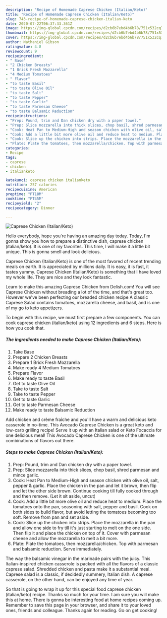 ```yaml
---
description: "Recipe of Homemade Caprese Chicken (Italian/Keto)"
title: "Recipe of Homemade Caprese Chicken (Italian/Keto)"
slug: 743-recipe-of-homemade-caprese-chicken-italian-keto
date: 2020-07-22T06:37:33.361Z
image: https://img-global.cpcdn.com/recipes/d2cb6b7ebd4b6b78/751x532cq70/caprese-chicken-italianketo-recipe-main-photo.jpg
thumbnail: https://img-global.cpcdn.com/recipes/d2cb6b7ebd4b6b78/751x532cq70/caprese-chicken-italianketo-recipe-main-photo.jpg
cover: https://img-global.cpcdn.com/recipes/d2cb6b7ebd4b6b78/751x532cq70/caprese-chicken-italianketo-recipe-main-photo.jpg
author: Nathaniel Gibson
ratingvalue: 4.8
reviewcount: 9
recipeingredient:
- " Base"
- "2 Chicken Breasts"
- "1 Brick Fresh Mozzarella"
- "4 Medium Tomatoes"
- " Flavor"
- "to taste Basil"
- "to taste Olive Oil"
- "to taste Salt"
- "to taste Pepper"
- "to taste Garlic"
- "to taste Parmesan Cheese"
- "to taste Balsamic Reduction"
recipeinstructions:
- "Prep: Pound, trim and Dan chicken dry with a paper towel."
- "Prep: Slice mozzarella into thick slices, chop basil, shred parmesan and mince garlic."
- "Cook: Heat Pan to Medium-High and season chicken with olive oil, salt, pepper &amp; garlic. Place the chicken in the pan and let it brown, then flip and let the other side brown. Continue cooking till fully cooked through and then remove. (Let it sit aside, uncut)"
- "Cook: Add a little bit more olive oil and reduce heat to medium. Place the tomatoes onto the pan, seasoning with salt, pepper and basil. Cook on both sides to build flavor, but avoid letting the tomatoes becoming too soft. Remove from pan and set aside."
- "Cook: Slice up the chicken into strips. Place the mozzarella in the pan and allow one side to fry till it&#39;s just starting to melt on the one side. Then flip it and place the chicken on top of it. Cover with parmesan cheese and allow the mozzarella to melt a bit more."
- "Plate: Plate the tomatoes, then mozzarella/chicken. Top with parmesan and balsamic reduction. Serve immediately."
categories:
- Recipe
tags:
- caprese
- chicken
- italianketo

katakunci: caprese chicken italianketo 
nutrition: 257 calories
recipecuisine: American
preptime: "PT18M"
cooktime: "PT45M"
recipeyield: "2"
recipecategory: Dinner

---
```



![Caprese Chicken (Italian/Keto)](https://img-global.cpcdn.com/recipes/d2cb6b7ebd4b6b78/751x532cq70/caprese-chicken-italianketo-recipe-main-photo.jpg)

Hello everybody, hope you're having an amazing day today. Today, I'm gonna show you how to prepare a distinctive dish, caprese chicken (italian/keto). It is one of my favorites. This time, I will make it a little bit unique. This is gonna smell and look delicious.

Caprese Chicken (Italian/Keto) is one of the most favored of recent trending meals on earth. It is appreciated by millions daily. It is easy, it is fast, it tastes yummy. Caprese Chicken (Italian/Keto) is something that I have loved my whole life. They are nice and they look fantastic.

Learn to make this amazing Caprese Chicken from Delish.com! You will see Caprese Chicken without breading a lot of the time, and that&#39;s great too. However we&#39;ve been perfecting our breaded chicken recipe A classic Caprese Salad contains tomatoes, mozzarella cheese, and basil, and is one of my go to keto appetizers.


To begin with this recipe, we must first prepare a few components. You can cook caprese chicken (italian/keto) using 12 ingredients and 6 steps. Here is how you cook that.

<!--inarticleads1-->

##### The ingredients needed to make Caprese Chicken (Italian/Keto):

1. Take  Base
1. Prepare 2 Chicken Breasts
1. Prepare 1 Brick Fresh Mozzarella
1. Make ready 4 Medium Tomatoes
1. Prepare  Flavor
1. Make ready to taste Basil
1. Get to taste Olive Oil
1. Take to taste Salt
1. Take to taste Pepper
1. Get to taste Garlic
1. Get to taste Parmesan Cheese
1. Make ready to taste Balsamic Reduction


Add chicken and crème fraîche and you&#39;ll have a warm and delicious keto casserole in no-time. This Avocado Caprese Chicken is a great keto and low-carb grilling recipe! Serve it up with an Italian salad or Keto Focaccia for one delicious meal! This Avocado Caprese Chicken is one of the ultimate combinations of flavors out there. 

<!--inarticleads2-->

##### Steps to make Caprese Chicken (Italian/Keto):

1. Prep: Pound, trim and Dan chicken dry with a paper towel.
1. Prep: Slice mozzarella into thick slices, chop basil, shred parmesan and mince garlic.
1. Cook: Heat Pan to Medium-High and season chicken with olive oil, salt, pepper &amp; garlic. Place the chicken in the pan and let it brown, then flip and let the other side brown. Continue cooking till fully cooked through and then remove. (Let it sit aside, uncut)
1. Cook: Add a little bit more olive oil and reduce heat to medium. Place the tomatoes onto the pan, seasoning with salt, pepper and basil. Cook on both sides to build flavor, but avoid letting the tomatoes becoming too soft. Remove from pan and set aside.
1. Cook: Slice up the chicken into strips. Place the mozzarella in the pan and allow one side to fry till it&#39;s just starting to melt on the one side. Then flip it and place the chicken on top of it. Cover with parmesan cheese and allow the mozzarella to melt a bit more.
1. Plate: Plate the tomatoes, then mozzarella/chicken. Top with parmesan and balsamic reduction. Serve immediately.


The way the balsamic vinegar in the marinade pairs with the juicy. This Italian-inspired chicken casserole is packed with all the flavors of a classic caprese salad. Shredded chicken and pasta make it a substantial meal. Caprese salad is a classic, if decidedly summery, Italian dish. A caprese casserole, on the other hand, can be enjoyed any time of year. 

So that is going to wrap it up for this special food caprese chicken (italian/keto) recipe. Thanks so much for your time. I am sure you will make this at home. There is gonna be interesting food at home recipes coming up. Remember to save this page in your browser, and share it to your loved ones, friends and colleague. Thanks again for reading. Go on get cooking!
